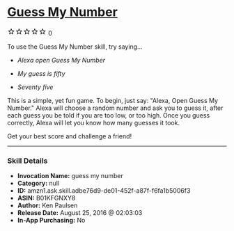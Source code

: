 # [Guess My Number](http://alexa.amazon.com/#skills/amzn1.ask.skill.adbe76d9-de01-452f-a87f-f6fa1b5006f3)
![0 stars](../../images/ic_star_border_black_18dp_1x.png)![0 stars](../../images/ic_star_border_black_18dp_1x.png)![0 stars](../../images/ic_star_border_black_18dp_1x.png)![0 stars](../../images/ic_star_border_black_18dp_1x.png)![0 stars](../../images/ic_star_border_black_18dp_1x.png) 0

To use the Guess My Number skill, try saying...

* *Alexa open Guess My Number*

* *My guess is fifty*

* *Seventy five*

This is a simple, yet fun game.  To begin, just say: "Alexa, Open Guess My Number."  Alexa will choose a random number and ask you to guess it, after each guess you be told if you are too low, or too high.  Once you guess correctly, Alexa will let you know how many guesses it took.

Get your best score and challenge a friend!

***

### Skill Details

* **Invocation Name:** guess my number
* **Category:** null
* **ID:** amzn1.ask.skill.adbe76d9-de01-452f-a87f-f6fa1b5006f3
* **ASIN:** B01KFGNXY8
* **Author:** Ken Paulsen
* **Release Date:** August 25, 2016 @ 02:03:03
* **In-App Purchasing:** No
